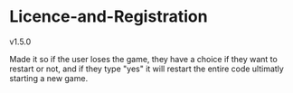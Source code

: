 # Licence-and-Registration
v1.5.0

Made it so if the user loses the game, they have a choice
if they want to restart or not, and if they type "yes" it
will restart the entire code ultimatly starting a new game.